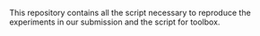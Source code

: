 This repository contains all the script necessary to reproduce the experiments in our submission and the script for toolbox.
